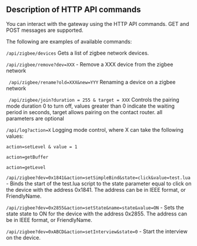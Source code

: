 ## Description of HTTP API commands

You can interact with the gateway using the HTTP API commands. GET and POST messages are supported.

The following are examples of available commands:

```/api/zigbee/devices```
Gets a list of zigbee network devices.

```/api/zigbee/remove?dev=XXX``` - Remove a XXX device from the zigbee network

``` /api/zigbee/rename?old=XXX&new=YYY``` Renaming a device on a zigbee network

``` /api/zigbee/join?duration = 255 & target = XXX``` Controls the pairing mode duration 0 to turn off, values ​​greater than 0 indicate the waiting period in seconds, target allows pairing on the contact router. all parameters are optional


```/api/log?action=X``` Logging mode control, where X can take the following values:
```
action=setLevel & value = 1

action=getBuffer

action=getLevel
```
```/api/zigbee?dev=0x1841&action=setSimpleBind&state=click&value=test.lua``` - Binds the start of the test.lua script to the state parameter equal to click on the device with the address 0x1841. The address can be in IEEE format, or FriendlyName.

```/api/zigbee?dev=0x2855&action=setState&name=state&value=ON``` - Sets the state state to ON for the device with the address 0x2855. The address can be in IEEE format, or FriendlyName.

```/api/zigbee?dev=0xABCD&action=setInterview&state=0``` - Start the interview on the device.
